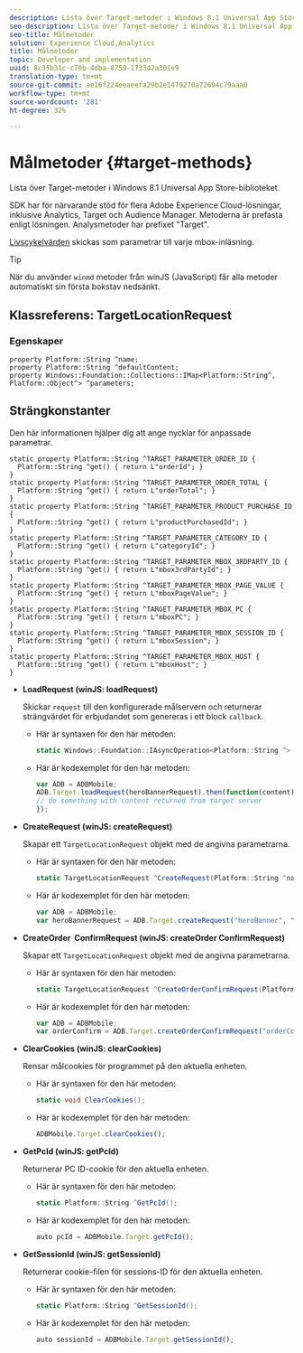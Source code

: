 ```yaml
---
description: Lista över Target-metoder i Windows 8.1 Universal App Store-biblioteket.
seo-description: Lista över Target-metoder i Windows 8.1 Universal App Store-biblioteket.
seo-title: Målmetoder
solution: Experience Cloud,Analytics
title: Målmetoder
topic: Developer and implementation
uuid: 8c35b31c-c70b-4dba-8759-173342a301e9
translation-type: tm+mt
source-git-commit: ae16f224eeaeefa29b2e1479270a72694c79aaa0
workflow-type: tm+mt
source-wordcount: '281'
ht-degree: 32%

---
```



# Målmetoder {#target-methods}

Lista över Target-metoder i Windows 8.1 Universal App Store-biblioteket.

SDK har för närvarande stöd för flera Adobe Experience Cloud-lösningar, inklusive Analytics, Target och Audience Manager. Metoderna är prefasta enligt lösningen. Analysmetoder har prefixet &quot;Target&quot;.

[Livscykelvärden](/help/windows-appstore/metrics.md) skickas som parametrar till varje mbox-inläsning.

>[!TIP]
>
>När du använder `winmd` metoder från winJS (JavaScript) får alla metoder automatiskt sin första bokstav nedsänkt.

## Klassreferens: TargetLocationRequest

### Egenskaper

```
property Platform::String ^name; 
property Platform::String ^defaultContent; 
property Windows::Foundation::Collections::IMap<Platform::String^, Platform::Object^> ^parameters;
```

## Strängkonstanter

Den här informationen hjälper dig att ange nycklar för anpassade parametrar.

```
static property Platform::String ^TARGET_PARAMETER_ORDER_ID { 
  Platform::String ^get() { return L"orderId"; } 
} 
static property Platform::String ^TARGET_PARAMETER_ORDER_TOTAL { 
  Platform::String ^get() { return L"orderTotal"; } 
} 
static property Platform::String ^TARGET_PARAMETER_PRODUCT_PURCHASE_ID { 
  Platform::String ^get() { return L"productPurchasedId"; } 
} 
static property Platform::String ^TARGET_PARAMETER_CATEGORY_ID { 
  Platform::String ^get() { return L"categoryId"; } 
} 
static property Platform::String ^TARGET_PARAMETER_MBOX_3RDPARTY_ID { 
  Platform::String ^get() { return L"mbox3rdPartyId"; } 
} 
static property Platform::String ^TARGET_PARAMETER_MBOX_PAGE_VALUE { 
  Platform::String ^get() { return L"mboxPageValue"; } 
} 
static property Platform::String ^TARGET_PARAMETER_MBOX_PC { 
  Platform::String ^get() { return L"mboxPC"; } 
} 
static property Platform::String ^TARGET_PARAMETER_MBOX_SESSION_ID { 
  Platform::String ^get() { return L"mboxSession"; } 
} 
static property Platform::String ^TARGET_PARAMETER_MBOX_HOST { 
  Platform::String ^get() { return L"mboxHost"; } 
}
```

* **LoadRequest (winJS: loadRequest)**

   Skickar `request` till den konfigurerade målservern och returnerar strängvärdet för erbjudandet som genereras i ett block `callback`.

   * Här är syntaxen för den här metoden:

      ```csharp
      static Windows::Foundation::IAsyncOperation<Platform::String ^> ^LoadRequest(TargetLocationRequest ^request);
      ```

   * Här är kodexemplet för den här metoden:

      ```js
      var ADB = ADBMobile; 
      ADB.Target.loadRequest(heroBannerRequest).then(function(content) { 
      // do something with content returned from target server 
      });
      ```

* **CreateRequest (winJS: createRequest)**

   Skapar ett `TargetLocationRequest` objekt med de angivna parametrarna.

   * Här är syntaxen för den här metoden:

      ```csharp
      static TargetLocationRequest ^CreateRequest(Platform::String ^name, Platform::String ^defaultContent, Windows::Foundation::Collections::IMap<Platform::String^, Platform::Object^> ^parameters); 
      ```

   * Här är kodexemplet för den här metoden:

      ```js
      var ADB = ADBMobile; 
      var heroBannerRequest = ADB.Target.createRequest("heroBanner", "default.png", null); 
      ```

* **CreateOrder &#x200B; ConfirmRequest (winJS: createOrder &#x200B; ConfirmRequest)**

   Skapar ett `TargetLocationRequest` objekt med de angivna parametrarna.

   * Här är syntaxen för den här metoden:

      ```csharp
      static TargetLocationRequest ^CreateOrderConfirmRequest(Platform::String ^name, Platform::String ^orderId, Platform::String ^orderTotal, Platform::String ^productPurchasedId, Windows::Foundation::Collections::IMap<Platform::String^, Platform::Object> ^parameters); 
      ```

   * Här är kodexemplet för den här metoden:

      ```js
      var ADB = ADBMobile; 
      var orderConfirm = ADB.Target.createOrderConfirmRequest("orderConfirm", "order", "47.88", "3722", null); 
      ```

* **ClearCookies (winJS: clearCookies)**

   Rensar målcookies för programmet på den aktuella enheten.

   * Här är syntaxen för den här metoden:

      ```csharp
      static void ClearCookies(); 
      ```

   * Här är kodexemplet för den här metoden:

      ```js
      ADBMobile.Target.clearCookies();
      ```

* **GetPcId (winJS: getPcId)**

   Returnerar PC ID-cookie för den aktuella enheten.

   * Här är syntaxen för den här metoden:

      ```csharp
      static Platform::String ^GetPcId();
      ```

   * Här är kodexemplet för den här metoden:

      ```js
      auto pcId = ADBMobile.Target.getPcId(); 
      ```

* **GetSessionId (winJS: getSessionId)**

   Returnerar cookie-filen för sessions-ID för den aktuella enheten.

   * Här är syntaxen för den här metoden:

      ```csharp
      static Platform::String ^GetSessionId(); 
      ```

   * Här är kodexemplet för den här metoden:

      ```js
      auto sessionId = ADBMobile.Target.getSessionId(); 
      ```

